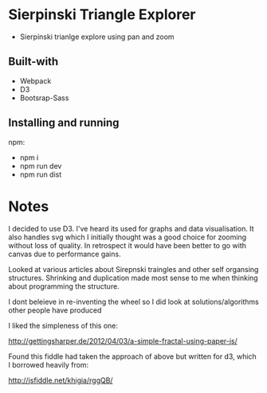 # Sierpinski Triangle Explorer

- Sierpinski trianlge explore using pan and zoom

## Built-with

- Webpack
- D3
- Bootsrap-Sass

## Installing and running

npm:
- npm i
- npm run dev
- npm run dist

# Notes

I decided to use D3. I've heard its used for graphs and data visualisation. It also handles svg which I initially thought was a good choice for zooming without loss of quality. In retrospect it would have been better to go with canvas due to performance gains.

Looked at various articles about Sirepnski traingles and other self organsing structures. Shrinking and duplication made most sense to me when thinking about programming the structure.

I dont beleieve in re-inventing the wheel so I did look at solutions/algorithms other people have produced

I liked the simpleness of this one:

http://gettingsharper.de/2012/04/03/a-simple-fractal-using-paper-js/

Found this fiddle had taken the approach of above but written for d3, which I borrowed heavily from:

http://jsfiddle.net/khigia/rggQB/ 